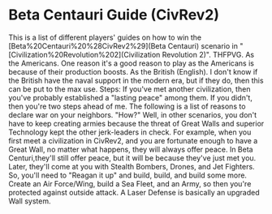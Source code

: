 # Beta Centauri Guide (CivRev2)

This is a list of different players' guides on how to win the [Beta%20Centauri%20%28CivRev2%29](Beta Centauri) scenario in "[Civilization%20Revolution%202](Civilization Revolution 2)".
THFPVG.
As the Americans.
One reason it's a good reason to play as the Americans is because of their production boosts. 
As the British (English).
I don't know if the British have the naval support in the modern era, but if they do, then this can be put to the max use. 
Steps:
If you've met another civilization, then you've probably established a "lasting peace" among them. If you didn't, then you're two steps ahead of me.
The following is a list of reasons to declare war on your neighbors.
"How?"
Well, in other scenarios, you don't have to keep creating armies because the threat of Great Walls and superior Technology kept the other jerk-leaders in check. For example, when you first meet a civilization in CivRev2, and you are fortunate enough to have a Great Wall, no matter what happens, they will always offer peace. In Beta Centuri,they'll still offer peace, but it will be because they've just met you. Later, they'll come at you with Stealth Bombers, Drones, and Jet Fighters. So, you'll need to "Reagan it up" and build, build, and build some more. Create an Air Force/Wing, build a Sea Fleet, and an Army, so then you're protected against outside attack.
A Laser Defense is basically an upgraded Wall system.